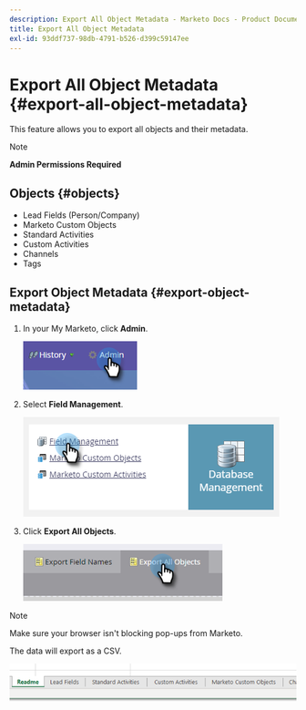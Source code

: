 ```yaml
---
description: Export All Object Metadata - Marketo Docs - Product Documentation
title: Export All Object Metadata
exl-id: 93ddf737-98db-4791-b526-d399c59147ee
---
```

# Export All Object Metadata {#export-all-object-metadata}

This feature allows you to export all objects and their metadata.

>[!NOTE]
>
>**Admin Permissions Required**

## Objects {#objects}

* Lead Fields (Person/Company)
* Marketo Custom Objects
* Standard Activities
* Custom Activities
* Channels
* Tags

## Export Object Metadata {#export-object-metadata}

1. In your My Marketo, click **Admin**.

   ![](assets/export-all-object-metadata-1.png)

1. Select **Field Management**.

   ![](assets/export-all-object-metadata-2.png)

1. Click **Export All Objects**.

   ![](assets/export-all-object-metadata-3.png)

>[!NOTE]
>
>Make sure your browser isn't blocking pop-ups from Marketo.

The data will export as a CSV.

   ![](assets/export-all-object-metadata-4.png)

